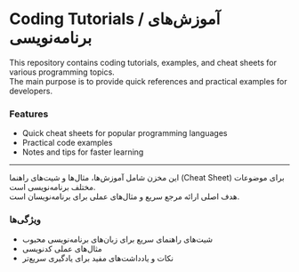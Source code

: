 # Coding Tutorials / آموزش‌های برنامه‌نویسی


This repository contains coding tutorials, examples, and cheat sheets for various programming topics.  
The main purpose is to provide quick references and practical examples for developers.

### Features
- Quick cheat sheets for popular programming languages
- Practical code examples
- Notes and tips for faster learning


---


این مخزن شامل آموزش‌ها، مثال‌ها و شیت‌های راهنما (Cheat Sheet) برای موضوعات مختلف برنامه‌نویسی است.  
هدف اصلی ارائه مرجع سریع و مثال‌های عملی برای برنامه‌نویسان است.

### ویژگی‌ها
- شیت‌های راهنمای سریع برای زبان‌های برنامه‌نویسی محبوب
- مثال‌های عملی کدنویسی
- نکات و یادداشت‌های مفید برای یادگیری سریع‌تر

